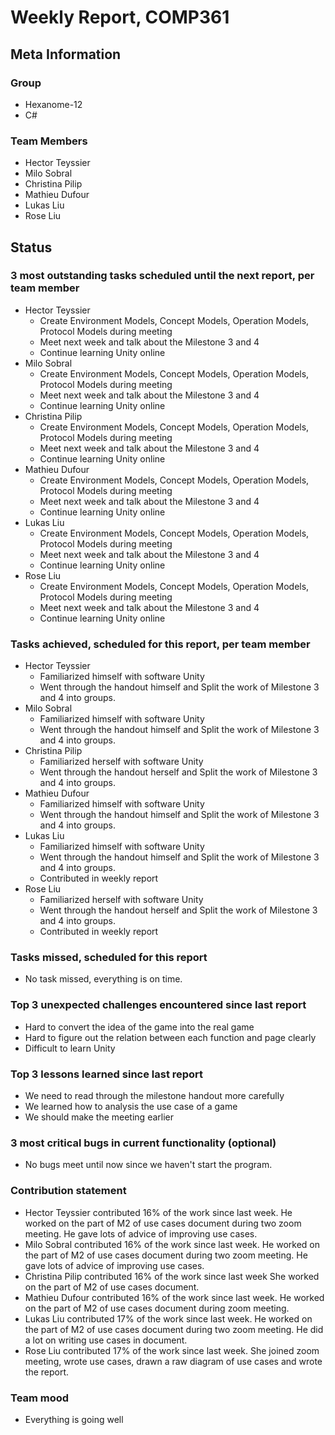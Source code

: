 # Weekly Report, COMP361

## Meta Information

### Group

 * Hexanome-12
 * C#

### Team Members
 * Hector Teyssier
 * Milo Sobral
 * Christina Pilip
 * Mathieu Dufour
 * Lukas Liu
 * Rose Liu

## Status

### 3 most outstanding tasks scheduled until the next report, per team member

* Hector Teyssier
  * Create Environment Models, Concept Models, Operation Models, Protocol Models during meeting
  * Meet next week and talk about the Milestone 3 and 4
  * Continue learning Unity online
* Milo Sobral
  * Create Environment Models, Concept Models, Operation Models, Protocol Models during meeting
  * Meet next week and talk about the Milestone 3 and 4
  * Continue learning Unity online
* Christina Pilip
  * Create Environment Models, Concept Models, Operation Models, Protocol Models during meeting
  * Meet next week and talk about the Milestone 3 and 4
  * Continue learning Unity online
* Mathieu Dufour
  * Create Environment Models, Concept Models, Operation Models, Protocol Models during meeting
  * Meet next week and talk about the Milestone 3 and 4
  * Continue learning Unity online
* Lukas Liu
  * Create Environment Models, Concept Models, Operation Models, Protocol Models during meeting
  * Meet next week and talk about the Milestone 3 and 4
  * Continue learning Unity online
* Rose Liu
  * Create Environment Models, Concept Models, Operation Models, Protocol Models during meeting
  * Meet next week and talk about the Milestone 3 and 4
  * Continue learning Unity online

### Tasks achieved, scheduled for this report, per team member

* Hector Teyssier
  * Familiarized himself with software Unity
  * Went through the handout himself and Split the work of Milestone 3 and 4 into groups.
* Milo Sobral
  * Familiarized himself with software Unity
  * Went through the handout himself and Split the work of Milestone 3 and 4 into groups.
* Christina Pilip
  * Familiarized herself with software Unity
  * Went through the handout herself and Split the work of Milestone 3 and 4 into groups.
* Mathieu Dufour
  * Familiarized himself with software Unity
  * Went through the handout himself and Split the work of Milestone 3 and 4 into groups.
* Lukas Liu
  * Familiarized himself with software Unity
  * Went through the handout himself and Split the work of Milestone 3 and 4 into groups.
  * Contributed in weekly report
* Rose Liu
  * Familiarized herself with software Unity
  * Went through the handout herself and Split the work of Milestone 3 and 4 into groups.
  * Contributed in weekly report

### Tasks missed, scheduled for this report
 * No task missed, everything is on time.

### Top 3 unexpected challenges encountered since last report
 * Hard to convert the idea of the game into the real game
 * Hard to figure out the relation between each function and page clearly
 * Difficult to learn Unity

### Top 3 lessons learned since last report
 * We need to read through the milestone handout more carefully
 * We learned how to analysis the use case of a game
 * We should make the meeting earlier

### 3 most critical bugs in current functionality (optional)

 * No bugs meet until now since we haven't start the program.

### Contribution statement

 * Hector Teyssier contributed 16% of the work since last week. He worked on the part of M2 of use cases document during two zoom meeting. He gave lots of advice of improving use cases.
 * Milo Sobral contributed 16% of the work since last week. He worked on the part of M2 of use cases document during two zoom meeting. He gave lots of advice of improving use cases.
 * Christina Pilip contributed 16% of the work since last week She worked on the part of M2 of use cases document.
 * Mathieu Dufour contributed 16% of the work since last week. He worked on the part of M2 of use cases document during zoom meeting.
 * Lukas Liu contributed 17% of the work since last week. He worked on the part of M2 of use cases document during two zoom meeting. He did a lot on writing use cases in document.
 * Rose Liu contributed 17% of the work since last week. She joined zoom meeting, wrote use cases, drawn a raw diagram of use cases and wrote the report.

### Team mood

 * Everything is going well
